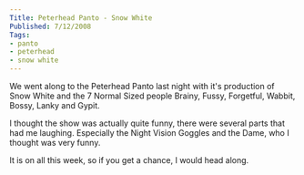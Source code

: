```yaml
---
Title: Peterhead Panto - Snow White
Published: 7/12/2008
Tags:
- panto
- peterhead
- snow white
---
```


We went along to the Peterhead Panto last night with it's production of Snow White and the 7 Normal Sized people Brainy, Fussy, Forgetful, Wabbit, Bossy, Lanky and Gypit.

I thought the show was actually quite funny, there were several parts that had me laughing. Especially the Night Vision Goggles and the Dame, who I thought was very funny.

It is on all this week, so if you get a chance, I would head along.
